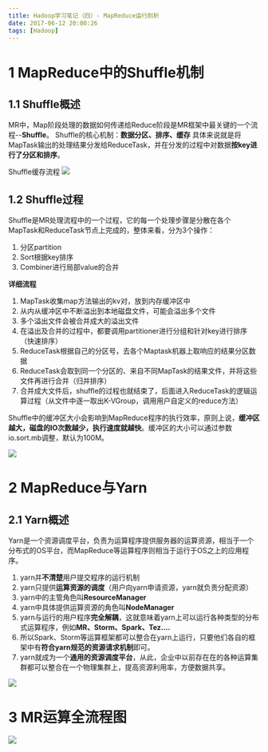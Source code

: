 ```yaml
---
title: Hadoop学习笔记（四）- MapReduce运行剖析 
date: 2017-06-12 20:00:26
tags: [Hadoop]
---
```



# 1 MapReduce中的Shuffle机制

## 1.1 Shuffle概述

MR中，Map阶段处理的数据如何传递给Reduce阶段是MR框架中最关键的一个流程--**Shuffle**。
Shuffle的核心机制：**数据分区、排序、缓存**
具体来说就是将MapTask输出的处理结果分发给ReduceTask，并在分发的过程中对数据**按key进行了分区和排序**。

Shuffle缓存流程
![](shuffle缓存流程.png)

<!--more-->

## 1.2 Shuffle过程

Shuffle是MR处理流程中的一个过程，它的每一个处理步骤是分散在各个MapTask和ReduceTask节点上完成的，整体来看，分为3个操作：

1. 分区partition
2. Sort根据key排序
3. Combiner进行局部value的合并

**详细流程**

1. MapTask收集map方法输出的kv对，放到内存缓冲区中
2. 从内从缓冲区中不断溢出到本地磁盘文件，可能会溢出多个文件
3. 多个溢出文件会被合并成大的溢出文件
4. 在溢出及合并的过程中，都要调用partitioner进行分组和针对key进行排序（快速排序）
5. ReduceTask根据自己的分区号，去各个Maptask机器上取响应的结果分区数据
6. ReduceTask会取到同一个分区的、来自不同MapTask的结果文件，并将这些文件再进行合并（归并排序）
7. 合并成大文件后，shuffle的过程也就结束了，后面进入ReduceTask的逻辑运算过程（从文件中逐一取出K-VGroup，调用用户自定义的reduce方法）

Shuffle中的缓冲区大小会影响到MapReduce程序的执行效率，原则上说，**缓冲区越大，磁盘的IO次数越少，执行速度就越快**。缓冲区的大小可以通过参数io.sort.mb调整，默认为100M。

![](mapreduce的shuffle原理.png)


 

# 2 MapReduce与Yarn

## 2.1 Yarn概述

Yarn是一个资源调度平台，负责为运算程序提供服务器的运算资源，相当于一个分布式的OS平台，而MapReduce等运算程序则相当于运行于OS之上的应用程序。

1. yarn并**不清楚**用户提交程序的运行机制
2. yarn只提供**运算资源的调度**（用户向yarn申请资源，yarn就负责分配资源）
3. yarn中的主管角色叫**ResourceManager**
4. yarn中具体提供运算资源的角色叫**NodeManager**
5. yarn与运行的用户程序**完全解耦**，这就意味着yarn上可以运行各种类型的分布式运算程序，例如**MR、Storm、Spark、Tez....**
6. 所以Spark、Storm等运算框架都可以整合在yarn上运行，只要他们各自的框架中有**符合yarn规范的资源请求机制**即可。
7. yarn就成为一个**通用的资源调度平台**，从此，企业中以前存在在的各种运算集群都可以整合在一个物理集群上，提高资源利用率，方便数据共享。


![](MR在Yarn的调度过程.png)

# 3 MR运算全流程图

![](mr全流程原理全剖析.png)